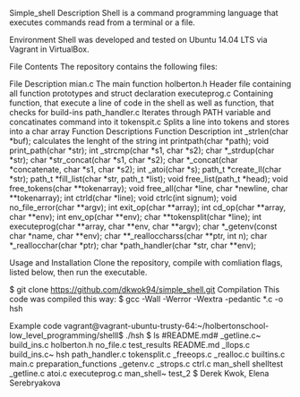 Simple_shell
Description
Shell is a command programming language that executes commands read from a terminal or a file.

Environment
Shell  was developed and tested on Ubuntu 14.04 LTS via Vagrant in VirtualBox.

File Contents
The repository contains the following files:

File	        Description
mian.c          The main function
holberton.h    	Header file containing all function prototypes and struct declaration
executeprog.c  	Containing function, that execute a line of code in the shell as well as function, that checks for build-ins
path_handler.c  Iterates through PATH variable and concatinates command into it
tokenspit.c     Splits a line into tokens and stores into a char array
Function Descriptions
Function Description
int _strlen(char *buf);		calculates the lenght of the string
int printpath(char *path);
void print_path(char *str);
int _strcmp(char *s1, char *s2);
char *_strdup(char *str);
char *str_concat(char *s1, char *s2);
char *_concat(char *concatenate, char *s1, char *s2);
int _atoi(char *s);
path_t *create_ll(char *str);
path_t *fill_list(char *str, path_t *list);
void free_list(path_t *head);
void free_tokens(char **tokenarray);
void free_all(char *line, char *newline, char **tokenarray);
int ctrld(char *line);
void ctrlc(int signum);
void no_file_error(char **argv);
int exit_op(char **array);
int cd_op(char **array, char **env);
int env_op(char **env);
char **tokensplit(char *line);
int executeprog(char **array, char **env, char **argv);
char *_getenv(const char *name, char **env);
char **_realloccharss(char **ptr, int n);
char *_reallocchar(char *ptr);
char *path_handler(char *str, char **env);

Usage and Installation
Clone the repository, compile with comliation flags, listed below, then run the executable.

$ git clone https://github.com/dkwok94/simple_shell.git
Compilation
This code was compiled this way: $ gcc -Wall -Werror -Wextra -pedantic *.c -o hsh

Example code
vagrant@vagrant-ubuntu-trusty-64:~/holbertonschool-low_level_programming/shelll$ ./hsh
$ ls
#README.md#  _getline.c~  build_ins.c	 holberton.h  no_file.c		     test_results
README.md    _llops.c	    build_ins.c~  hsh	            path_handler.c        tokensplit.c
_freeops.c   _realloc.c   builtins.c	   main.c       preparation_functions
_getenv.c    _strops.c	    ctrl.c	    man_shell    shelltest
_getline.c   atoi.c	      executeprog.c  man_shell~   test_2
$
Derek Kwok, Elena Serebryakova
